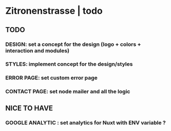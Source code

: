 # Zitronenstrasse | todo


## TODO

### DESIGN: set a concept for the design (logo + colors + interaction and modules)

### STYLES: implement concept for the design/styles

### ERROR PAGE: set custom error page

### CONTACT PAGE: set node mailer and all the logic


## NICE TO HAVE

### GOOGLE ANALYTIC : set analytics for Nuxt with ENV variable ?
